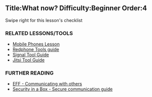 Title:What now?
Difficulty:Beginner
Order:4
---
<p>Swipe right for this lesson's checklist</p><h3>RELATED LESSONS/TOOLS</h3><p><ul><li><a href="umbrella://lesson/mobile-phones">Mobile Phones Lesson</a></li><li><a href="umbrella://lesson/redphone">Redphone Tools guide</a></li><li><a href="umbrella://lesson/signal">Signal Tool Guide</a></li><li><a href="umbrella://lesson/jitsi">Jitsi Tool Guide</a></li></ul></p><h3>FURTHER READING</h3><p><ul><li><a href="https://ssd.eff.org/en/module/communicating-others">EFF - Communicating with others</a></li><li><a href="https://securityinabox.org/en/guide/secure-communication">Security in a Box - Secure communication guide</a></li></ul></p>